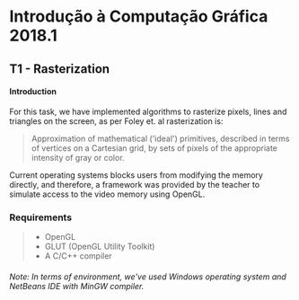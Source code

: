 #  Introdução à Computação Gráfica 2018.1

## T1 - Rasterization
#### Introduction
For this task, we have implemented algorithms to rasterize pixels, lines and triangles on the screen, as per Foley et. al rasterization is:
>Approximation of mathematical ('ideal') primitives, described in terms of vertices on a Cartesian grid, by sets of pixels of the appropriate intensity of gray or color.

Current operating systems blocks users from modifying the memory directly, and therefore, a framework was provided by the teacher to simulate access to the video memory using OpenGL.

### Requirements

> * OpenGL 
> * GLUT (OpenGL Utility Toolkit) 
> * A C/C++ compiler

###### Note: In terms of environment, we've used Windows operating system and NetBeans IDE with MinGW compiler.
